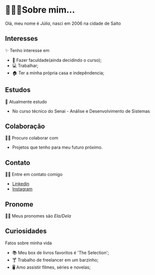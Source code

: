 # 💁🏻‍♀️Sobre mim...
Olá, meu nome é *Júlia*, nasci em 2006 na cidade de Salto
## Interesses
✨ Tenho interesse em
- 📖 Fazer faculdade(ainda decidindo o curso);
- 💻 Trabalhar;
- 🏠 Ter a minha própria casa e indepêndencia;
## Estudos
📘 Atualmente estudo
- No curso técnico do Senai - Análise e Desenvolvimento de Sistemas
## Colaboração
🤝🏻 Procuro colaborar com
- Projetos que tenho para meu futuro próximo.
## Contato
👋🏻 Entre em contato comigo
- [Linkedin](https://www.linkedin.com/in/j%C3%BAlia-silva-47274a290/)
- [Instagram](https://www.instagram.com/jugabi_silva/profilecard)
## Pronome
👩🏻 Meus pronomes são
_Ela/Dela_
## Curiosidades
Fatos sobre minha vida
- 📚 Meu box de livros favoritos é 'The Selection';
- 🍸 Trabalho de freelancer em um barzinho;
- 🖥️ Amo assistir filmes, séries e novelas;
